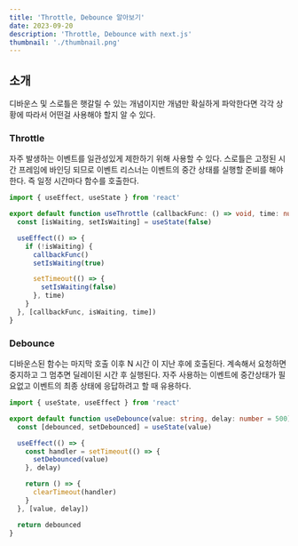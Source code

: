 ```yaml
---
title: 'Throttle, Debounce 알아보기'
date: 2023-09-20
description: 'Throttle, Debounce with next.js'
thumbnail: './thumbnail.png'
---
```


## 소개

디바운스 및 스로틀은 햇갈릴 수 있는 개념이지만 개념만 확실하게 파악한다면 각각 상황에 따라서 어떤걸 사용해야 할지 알 수 있다.

### Throttle

자주 발생하는 이벤트를 일관성있게 제한하기 위해 사용할 수 있다.
스로틀은 고정된 시간 프레임에 바인딩 되므로 이벤트 리스너는 이벤트의 중간 상태를 실행할 준비를 해야한다. 즉 일정 시간마다 함수를 호출한다.

```typescript
import { useEffect, useState } from 'react'

export default function useThrottle (callbackFunc: () => void, time: number): any => {
  const [isWaiting, setIsWaiting] = useState(false)

  useEffect(() => {
    if (!isWaiting) {
      callbackFunc()
      setIsWaiting(true)

      setTimeout(() => {
        setIsWaiting(false)
      }, time)
    }
  }, [callbackFunc, isWaiting, time])
}
```

### Debounce

디바운스된 함수는 마지막 호출 이후 N 시간 이 지난 후에 호출된다.
계속해서 요청하면 중지하고 그 멈추면 딜레이된 시간 후 실행된다.
자주 사용하는 이벤트에 중간상태가 필요없고 이벤트의 최종 상태에 응답하려고 할 때 유용하다.

```typescript
import { useState, useEffect } from 'react'

export default function useDebounce(value: string, delay: number = 500) {
  const [debounced, setDebounced] = useState(value)

  useEffect(() => {
    const handler = setTimeout(() => {
      setDebounced(value)
    }, delay)

    return () => {
      clearTimeout(handler)
    }
  }, [value, delay])

  return debounced
}
```
